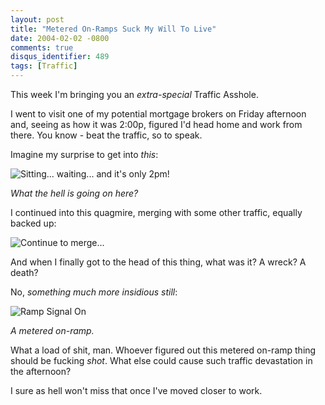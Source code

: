 ```yaml
---
layout: post
title: "Metered On-Ramps Suck My Will To Live"
date: 2004-02-02 -0800
comments: true
disqus_identifier: 489
tags: [Traffic]
---
```

This week I'm bringing you an *extra-special* Traffic Asshole.
 
 I went to visit one of my potential mortgage brokers on Friday
afternoon and, seeing as how it was 2:00p, figured I'd head home and
work from there. You know - beat the traffic, so to speak.
 
 Imagine my surprise to get into *this*:
 
 ![Sitting... waiting... and it's only
2pm!](https://hyqi8g.blu.livefilestore.com/y2py4BCe9y86lYG4XokrerGmZdck9J-mzSXvQomOYscwAUDI8o3hN_Uw1v4eSMsiCF1xXgRrJE9zXpXMC96HFrVRSxVhgKzcPdQaXsebGJ8YuI/20040202sit_and_wait.jpg?psid=1)
 
 *What the hell is going on here?*
 
 I continued into this quagmire, merging with some other traffic,
equally backed up:
 
 ![Continue to
merge...](https://hyqi8g.blu.livefilestore.com/y2pUsXj2w4c6aOKBZg2MDw6nWKCubuWgC0Lot14fNQ493Zc_hWQ7zfGtLfsllVjtIHDL6ITa8SvPy_RhpbBaN6S86cEE6XDBnE7-lbon2BLIo0/20040202traffic_backup.jpg?psid=1)
 
 And when I finally got to the head of this thing, what was it? A wreck?
A death?
 
 No, *something much more insidious still*:
 
 ![Ramp Signal
On](https://hyqi8g.blu.livefilestore.com/y2p1sW6Kpg_4ZeTv60IpvIdRyH0r01YgSFk3vp_TAtjMl5T46RaxazahzF05FM-0_qQu_RUlmeIM8S-t5hJfKFzmBPnSaUlkamYdb0VXU4T86I/20040202ramp_signal.jpg?psid=1)
 
 *A metered on-ramp.*
 
 What a load of shit, man. Whoever figured out this metered on-ramp
thing should be fucking *shot*. What else could cause such traffic
devastation in the afternoon?
 
 I sure as hell won't miss that once I've moved closer to work.
